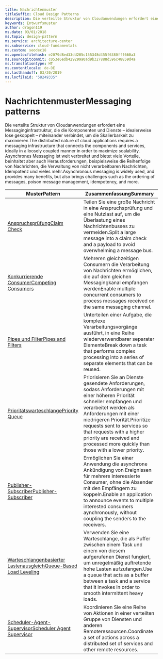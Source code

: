 ```yaml
---
title: Nachrichtenmuster
titleSuffix: Cloud Design Patterns
description: Die verteilte Struktur von Cloudanwendungen erfordert eine Messaginginfrastruktur, die die Komponenten und Dienste – idealerweise lose gekoppelt – miteinander verbindet, um die Skalierbarkeit zu maximieren. Asynchrones Messaging ist weit verbreitet und bietet viele Vorteile, beinhaltet aber auch Herausforderungen, beispielsweise die Reihenfolge von Nachrichten, die Verwaltung von nicht verarbeitbaren Nachrichten, Idempotenz und vieles mehr.
keywords: Entwurfsmuster
author: dragon119
ms.date: 03/01/2018
ms.topic: design-pattern
ms.service: architecture-center
ms.subservice: cloud-fundamentals
ms.custom: seodec18
ms.openlocfilehash: e2079d8ed33dd205c155348d455f6380fff660a3
ms.sourcegitcommit: c053e6edb429299a0ad9b327888d596c48859d4a
ms.translationtype: HT
ms.contentlocale: de-DE
ms.lasthandoff: 03/20/2019
ms.locfileid: "58249335"
---
```

# <a name="messaging-patterns"></a><span data-ttu-id="d1476-105">Nachrichtenmuster</span><span class="sxs-lookup"><span data-stu-id="d1476-105">Messaging patterns</span></span>

<span data-ttu-id="d1476-106">Die verteilte Struktur von Cloudanwendungen erfordert eine Messaginginfrastruktur, die die Komponenten und Dienste – idealerweise lose gekoppelt – miteinander verbindet, um die Skalierbarkeit zu maximieren.</span><span class="sxs-lookup"><span data-stu-id="d1476-106">The distributed nature of cloud applications requires a messaging infrastructure that connects the components and services, ideally in a loosely coupled manner in order to maximize scalability.</span></span> <span data-ttu-id="d1476-107">Asynchrones Messaging ist weit verbreitet und bietet viele Vorteile, beinhaltet aber auch Herausforderungen, beispielsweise die Reihenfolge von Nachrichten, die Verwaltung von nicht verarbeitbaren Nachrichten, Idempotenz und vieles mehr.</span><span class="sxs-lookup"><span data-stu-id="d1476-107">Asynchronous messaging is widely used, and provides many benefits, but also brings challenges such as the ordering of messages, poison message management, idempotency, and more.</span></span>

| <span data-ttu-id="d1476-108">Muster</span><span class="sxs-lookup"><span data-stu-id="d1476-108">Pattern</span></span> | <span data-ttu-id="d1476-109">Zusammenfassung</span><span class="sxs-lookup"><span data-stu-id="d1476-109">Summary</span></span> |
| ------- | ------- |
| [<span data-ttu-id="d1476-110">Anspruchsprüfung</span><span class="sxs-lookup"><span data-stu-id="d1476-110">Claim Check</span></span>](../claim-check.md) | <span data-ttu-id="d1476-111">Teilen Sie eine große Nachricht in eine Anspruchsprüfung und eine Nutzlast auf, um die Überlastung eines Nachrichtenbusses zu vermeiden.</span><span class="sxs-lookup"><span data-stu-id="d1476-111">Split a large message into a claim check and a payload to avoid overwhelming a message bus.</span></span> |
| [<span data-ttu-id="d1476-112">Konkurrierende Consumer</span><span class="sxs-lookup"><span data-stu-id="d1476-112">Competing Consumers</span></span>](../competing-consumers.md) | <span data-ttu-id="d1476-113">Mehreren gleichzeitigen Consumern die Verarbeitung von Nachrichten ermöglichen, die auf dem gleichen Messagingkanal empfangen werden</span><span class="sxs-lookup"><span data-stu-id="d1476-113">Enable multiple concurrent consumers to process messages received on the same messaging channel.</span></span> |
| [<span data-ttu-id="d1476-114">Pipes und Filter</span><span class="sxs-lookup"><span data-stu-id="d1476-114">Pipes and Filters</span></span>](../pipes-and-filters.md) | <span data-ttu-id="d1476-115">Unterteilen einer Aufgabe, die komplexe Verarbeitungsvorgänge ausführt, in eine Reihe wiederverwendbarer separater Elemente</span><span class="sxs-lookup"><span data-stu-id="d1476-115">Break down a task that performs complex processing into a series of separate elements that can be reused.</span></span> |
| [<span data-ttu-id="d1476-116">Prioritätswarteschlange</span><span class="sxs-lookup"><span data-stu-id="d1476-116">Priority Queue</span></span>](../priority-queue.md) | <span data-ttu-id="d1476-117">Priorisieren Sie an Dienste gesendete Anforderungen, sodass Anforderungen mit einer höheren Priorität schneller empfangen und verarbeitet werden als Anforderungen mit einer niedrigeren Priorität.</span><span class="sxs-lookup"><span data-stu-id="d1476-117">Prioritize requests sent to services so that requests with a higher priority are received and processed more quickly than those with a lower priority.</span></span> |
| [<span data-ttu-id="d1476-118">Publisher-Subscriber</span><span class="sxs-lookup"><span data-stu-id="d1476-118">Publisher-Subscriber</span></span>](../publisher-subscriber.md) | <span data-ttu-id="d1476-119">Ermöglichen Sie einer Anwendung die asynchrone Ankündigung von Ereignissen für mehrere interessierte Consumer, ohne die Absender mit den Empfängern zu koppeln.</span><span class="sxs-lookup"><span data-stu-id="d1476-119">Enable an application to announce events to multiple interested consumers aynchronously, without coupling the senders to the receivers.</span></span> |
| [<span data-ttu-id="d1476-120">Warteschlangenbasierter Lastenausgleich</span><span class="sxs-lookup"><span data-stu-id="d1476-120">Queue-Based Load Leveling</span></span>](../queue-based-load-leveling.md) | <span data-ttu-id="d1476-121">Verwenden Sie eine Warteschlange, die als Puffer zwischen einem Task und einem von diesem aufgerufenen Dienst fungiert, um unregelmäßig auftretende hohe Lasten aufzufangen.</span><span class="sxs-lookup"><span data-stu-id="d1476-121">Use a queue that acts as a buffer between a task and a service that it invokes in order to smooth intermittent heavy loads.</span></span> |
| [<span data-ttu-id="d1476-122">Scheduler-Agent-Supervisor</span><span class="sxs-lookup"><span data-stu-id="d1476-122">Scheduler Agent Supervisor</span></span>](../scheduler-agent-supervisor.md) | <span data-ttu-id="d1476-123">Koordinieren Sie eine Reihe von Aktionen in einer verteilten Gruppe von Diensten und anderen Remoteressourcen.</span><span class="sxs-lookup"><span data-stu-id="d1476-123">Coordinate a set of actions across a distributed set of services and other remote resources.</span></span> |
